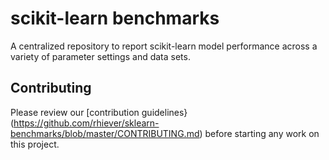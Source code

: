 # scikit-learn benchmarks

A centralized repository to report scikit-learn model performance across a variety of parameter settings and data sets.

## Contributing

Please review our [contribution guidelines}(https://github.com/rhiever/sklearn-benchmarks/blob/master/CONTRIBUTING.md) before starting any work on this project.
